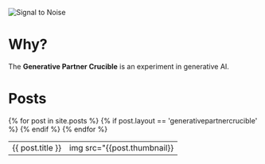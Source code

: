 
![Signal to Noise](/PartnerCrucible/Library/generativeAI-title.png)

# Why?

The **Generative  Partner Crucible** is an experiment in generative AI.

# Posts

<table>
{% for post in site.posts %}
  {% if post.layout == 'generativepartnercrucible' %}
    <tr>
      <td href="/PartnerCrucible{{ post.url }}">{{ post.title }}</td><td>img src="{{post.thumbnail}}</td>
    </tr>
  {% endif %}
{% endfor %}
</table>
